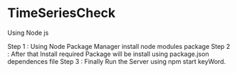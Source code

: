 # TimeSeriesCheck
Using Node js


Step 1 : Using Node Package Manager install node modules package
Step 2 : After that Install required Package will be install using package.json dependences file
Step 3 : Finally Run the Server using npm start keyWord.
